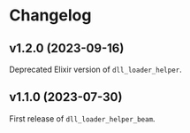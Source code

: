 # Changelog

## v1.2.0 (2023-09-16)

Deprecated Elixir version of `dll_loader_helper`.

## v1.1.0 (2023-07-30)

First release of `dll_loader_helper_beam`.

